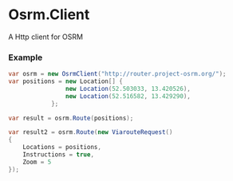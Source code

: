 Osrm.Client
==========
A Http client for OSRM

### Example

```csharp
var osrm = new OsrmClient("http://router.project-osrm.org/");
var positions = new Location[] {
                new Location(52.503033, 13.420526),
                new Location(52.516582, 13.429290),
            };

var result = osrm.Route(positions);

var result2 = osrm.Route(new ViarouteRequest()
{
    Locations = positions,
    Instructions = true,
    Zoom = 5
});
```
